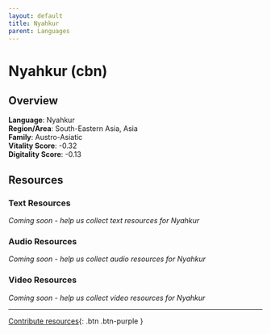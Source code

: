 ```yaml
---
layout: default
title: Nyahkur
parent: Languages
---
```


# Nyahkur (cbn)

## Overview

**Language**: Nyahkur  
**Region/Area**: South-Eastern Asia, Asia  
**Family**: Austro-Asiatic  
**Vitality Score**: -0.32  
**Digitality Score**: -0.13  

## Resources

### Text Resources
*Coming soon - help us collect text resources for Nyahkur*

### Audio Resources
*Coming soon - help us collect audio resources for Nyahkur*

### Video Resources
*Coming soon - help us collect video resources for Nyahkur*

---

[Contribute resources](https://fairtrain.github.io/){: .btn .btn-purple }
